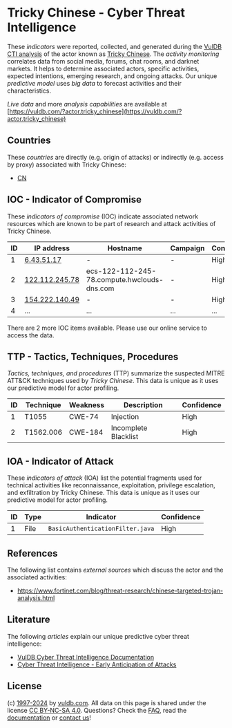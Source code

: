 # Tricky Chinese - Cyber Threat Intelligence

These _indicators_ were reported, collected, and generated during the [VulDB CTI analysis](https://vuldb.com/?kb.cti) of the actor known as [Tricky Chinese](https://vuldb.com/?actor.tricky_chinese). The _activity monitoring_ correlates data from social media, forums, chat rooms, and darknet markets. It helps to determine associated actors, specific activities, expected intentions, emerging research, and ongoing attacks. Our unique _predictive model_ uses _big data_ to forecast activities and their characteristics.

_Live data_ and more _analysis capabilities_ are available at [https://vuldb.com/?actor.tricky_chinese](https://vuldb.com/?actor.tricky_chinese)

## Countries

These _countries_ are directly (e.g. origin of attacks) or indirectly (e.g. access by proxy) associated with Tricky Chinese:

* [CN](https://vuldb.com/?country.cn)

## IOC - Indicator of Compromise

These _indicators of compromise_ (IOC) indicate associated network resources which are known to be part of research and attack activities of Tricky Chinese.

ID | IP address | Hostname | Campaign | Confidence
-- | ---------- | -------- | -------- | ----------
1 | [6.43.51.17](https://vuldb.com/?ip.6.43.51.17) | - | - | High
2 | [122.112.245.78](https://vuldb.com/?ip.122.112.245.78) | ecs-122-112-245-78.compute.hwclouds-dns.com | - | High
3 | [154.222.140.49](https://vuldb.com/?ip.154.222.140.49) | - | - | High
4 | ... | ... | ... | ...

There are 2 more IOC items available. Please use our online service to access the data.

## TTP - Tactics, Techniques, Procedures

_Tactics, techniques, and procedures_ (TTP) summarize the suspected MITRE ATT&CK techniques used by _Tricky Chinese_. This data is unique as it uses our predictive model for actor profiling.

ID | Technique | Weakness | Description | Confidence
-- | --------- | -------- | ----------- | ----------
1 | T1055 | CWE-74 | Injection | High
2 | T1562.006 | CWE-184 | Incomplete Blacklist | High

## IOA - Indicator of Attack

These _indicators of attack_ (IOA) list the potential fragments used for technical activities like reconnaissance, exploitation, privilege escalation, and exfiltration by Tricky Chinese. This data is unique as it uses our predictive model for actor profiling.

ID | Type | Indicator | Confidence
-- | ---- | --------- | ----------
1 | File | `BasicAuthenticationFilter.java` | High

## References

The following list contains _external sources_ which discuss the actor and the associated activities:

* https://www.fortinet.com/blog/threat-research/chinese-targeted-trojan-analysis.html

## Literature

The following _articles_ explain our unique predictive cyber threat intelligence:

* [VulDB Cyber Threat Intelligence Documentation](https://vuldb.com/?kb.cti)
* [Cyber Threat Intelligence - Early Anticipation of Attacks](https://www.scip.ch/en/?labs.20201022)

## License

(c) [1997-2024](https://vuldb.com/?kb.changelog) by [vuldb.com](https://vuldb.com/?kb.about). All data on this page is shared under the license [CC BY-NC-SA 4.0](https://creativecommons.org/licenses/by-nc-sa/4.0/). Questions? Check the [FAQ](https://vuldb.com/?kb.faq), read the [documentation](https://vuldb.com/?kb) or [contact us](https://vuldb.com/?contact)!
